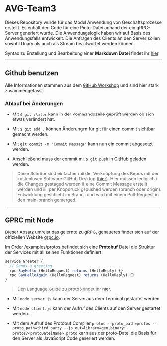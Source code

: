 # AVG-Team3
Dieses Repository wurde für das Modul Anwendung von Geschäftsprozesse erstellt. Es enhält den Code für eine Proto-Datei anhand der ein gRPC-Server generiert wurde. Die Anwendungslogik haben wir auf Basis des Anwendungsfalls entwickelt. Die Anfragen des Clients an den Server sollen sowohl Unary als auch als Stream beantwortet werden können.

Syntax zu Erstellung und Bearbeitung einer **Markdown Datei** findet ihr [hier](https://docs.microsoft.com/en-us/azure/devops/project/wiki/markdown-guidance?view=azure-devops).

---

## Github benutzen

Alle Informationen stammen aus dem [GitHub Workshop](https://simonkienzler.github.io/git-workshop/) und sind hier stark zusammengefasst.
### Ablauf bei Änderungen

* Mit `$ git status` kann in der Kommandozeile geprüft werden ob sich etwas verändert hat.

* Mit `$ git add .` können Änderungen für git für einen commit sichtbar gemacht werden.

* Mit `git commit -m "Commit Message"` kann nun ein commit abgesetzt werden.

* Anschließend muss der commit mit `$ git push` in GitHub geladen werden.

> Diese Schritte sind einfacher mit der Verknüpfung des Repos mit der kostenlosen Software GitHub Desktop ([hier](https://desktop.github.com/)).
> Hier müssen lediglich i. die Changes gestaged werden ii. eine Commit Message erstellt werden und iii. per Knopdruck gepushed werden (branch oder origin). Entwicklung geschieht im Branch und wird mit einem Pull-Request in den main-branch gemerged.

---

## GPRC mit Node

Dieser Absatz umreist das gelernte zu gRPC, genaueres findet sich auf der offiziellen Website [grpc.io](https://grpc.io/docs/languages/node/quickstart/).

Im Order /examples/protos befindet sich eine **Protobuf** Datei die Struktur der Services mit all seinen Funktionen definiert.

```js
service Greeter {
  // Sends a greeting
  rpc SayHello (HelloRequest) returns (HelloReply) {}
  rpc SayHelloAgain (HelloRequest) returns (HelloReply) {}
}
```

>Den Language Guide zu proto3 findet ihr [hier](https://developers.google.com/protocol-buffers/docs/proto3).

* Mit `node server.js` kann der Server aus dem Terminal gestartet werden

* Mit `node client.js` kann der Aufruf des Clients auf den Server gestartet werden.

* Mit dem Aufruf des Protobuf Compiler `protoc --proto_path=protos --proto_path=third_party --js_out=library=gen,binary:. protos/<protoDateiName>.proto` kann aus der proto-Datei die Basis für den Server als JavaScript Code generiert werden.
